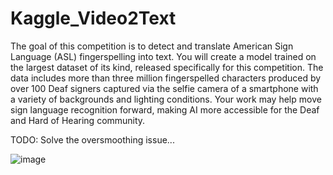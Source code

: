 # Kaggle_Video2Text

The goal of this competition is to detect and translate American Sign Language (ASL) fingerspelling into text. You will create a model trained on the largest dataset of its kind, released specifically for this competition. The data includes more than three million fingerspelled characters produced by over 100 Deaf signers captured via the selfie camera of a smartphone with a variety of backgrounds and lighting conditions. Your work may help move sign language recognition forward, making AI more accessible for the Deaf and Hard of Hearing community. 

TODO: Solve the oversmoothing issue...

![image](https://github.com/SheZiyu/Kaggle_Video2Text/assets/98766434/cb9a56de-2ef3-4d41-8bfd-2ca527e5c34c)
